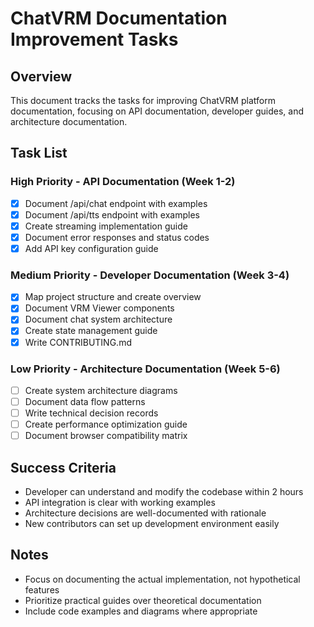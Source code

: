 # ChatVRM Documentation Improvement Tasks

## Overview
This document tracks the tasks for improving ChatVRM platform documentation, focusing on API documentation, developer guides, and architecture documentation.

## Task List

### High Priority - API Documentation (Week 1-2)
- [x] Document /api/chat endpoint with examples
- [x] Document /api/tts endpoint with examples  
- [x] Create streaming implementation guide
- [x] Document error responses and status codes
- [x] Add API key configuration guide

### Medium Priority - Developer Documentation (Week 3-4)
- [x] Map project structure and create overview
- [x] Document VRM Viewer components
- [x] Document chat system architecture
- [x] Create state management guide
- [x] Write CONTRIBUTING.md

### Low Priority - Architecture Documentation (Week 5-6)
- [ ] Create system architecture diagrams
- [ ] Document data flow patterns
- [ ] Write technical decision records
- [ ] Create performance optimization guide
- [ ] Document browser compatibility matrix

## Success Criteria
- Developer can understand and modify the codebase within 2 hours
- API integration is clear with working examples
- Architecture decisions are well-documented with rationale
- New contributors can set up development environment easily

## Notes
- Focus on documenting the actual implementation, not hypothetical features
- Prioritize practical guides over theoretical documentation
- Include code examples and diagrams where appropriate